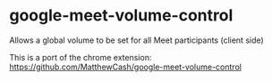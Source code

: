 # google-meet-volume-control

Allows a global volume to be set for all Meet participants (client side)

This is a port of the chrome extension: https://github.com/MatthewCash/google-meet-volume-control
